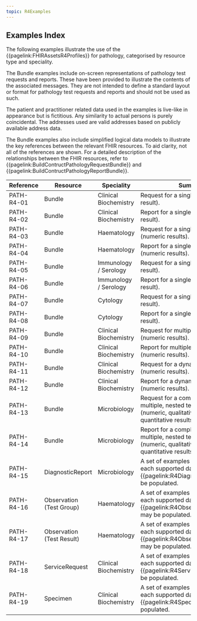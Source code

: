 ```yaml
---
topic: R4Examples
---
```

## Examples Index
The following examples illustrate the use of the {{pagelink:FHIRAssetsR4Profiles}} for pathology, categorised by resource type and speciality.

The Bundle examples include on-screen representations of pathology test requests and reports. These have been provided to illustrate the contents of the associated messages. They are not intended to define a standard layout or format for pathology test requests and reports and should not be used as such.

<div markdown="span" class="alert alert-nhse" role="alert">
<i class="fa fa-exclamation-circle"></i> The patient and practitioner related data used in the examples is live-like in appearance but is fictitious. Any similarity to actual persons is purely coincidental. The addresses used are valid addresses based on publicly available address data.
</div>

The Bundle examples also include simplified logical data models to illustrate the key references between the relevant FHIR resources. To aid clarity, not all of the references are shown. For a detailed description of the relationships between the FHIR resources, refer to {{pagelink:BuildContructPathologyRequestBundle}} and {{pagelink:BuildContructPathologyReportBundle}}.

<table class="regular codes">
    <thead>
        <tr>
            <th width="10%">Reference</th>
            <th width="10%">Resource</th>
            <th width="15%">Speciality</th>
            <th width="30%">Summary</th>
            <th width="35%">Example</th>
        </tr>
    </thead>
    <tbody>
        <tr>
            <td>PATH-R4-01</td>
            <td>Bundle</td>
            <td>Clinical Biochemistry</td>
            <td>Request for a single test (numeric result).</td>
            <td>{{pagelink:R4BundleExampleHbA1cRequest}}</td>
        </tr>
        <tr>
            <td>PATH-R4-02</td>
            <td>Bundle</td>
            <td>Clinical Biochemistry</td>
            <td>Report for a single test (numeric result).</td>
            <td>{{pagelink:R4BundleExampleHbA1cReport}}</td>
        </tr>   
        <tr>
            <td>PATH-R4-03</td>
            <td>Bundle</td>
            <td>Haematology</td>
            <td>Request for a single test group (numeric results).</td>
            <td>{{pagelink:R4BundleExampleFullBloodCountRequest}}</td>
        </tr>   
        <tr>
            <td>PATH-R4-04</td>
            <td>Bundle</td>
            <td>Haematology</td>
            <td>Report for a single test group (numeric results).</td>
            <td>{{pagelink:R4BundleExampleFullBloodCountReport}}</td>
        </tr>
        <tr>
            <td>PATH-R4-05</td>
            <td>Bundle</td>
            <td>Immunology / Serology</td>
            <td>Request for a single test (qualitative result).</td>
            <td>{{pagelink:R4BundleExampleHBsAgRequest}}</td>
        </tr>
        <tr>
            <td>PATH-R4-06</td>
            <td>Bundle</td>
            <td>Immunology / Serology</td>
            <td>Report for a single test (qualitative result).</td>
            <td>{{pagelink:R4BundleExampleHBsAgReport}}</td>
        </tr>
        <tr>
            <td>PATH-R4-07</td>
            <td>Bundle</td>
            <td>Cytology</td>
            <td>Request for a single test (qualitative result).</td>
            <td>{{pagelink:R4BundleExampleHPVRequest}}</td>
        </tr>
        <tr>
            <td>PATH-R4-08</td>
            <td>Bundle</td>
            <td>Cytology</td>
            <td>Report for a single test (qualitative result).</td>
            <td>{{pagelink:R4BundleExampleHPVReport}}</td>
        </tr>
        <tr>
            <td>PATH-R4-09</td>
            <td>Bundle</td>
            <td>Clinical Biochemistry</td>
            <td>Request for multiple test groups (numeric results).</td>
            <td>{{pagelink:R4BundleExampleLFTandUandERequest}}</td>
        </tr>
        <tr>
            <td>PATH-R4-10</td>
            <td>Bundle</td>
            <td>Clinical Biochemistry</td>
            <td>Report for multiple test groups (numeric results).</td>
            <td>{{pagelink:R4BundleExampleLFTandUandEReport}}</td>
        </tr>
        <tr>
            <td>PATH-R4-11</td>
            <td>Bundle</td>
            <td>Clinical Biochemistry</td>
        	<td>Request for a dynamic function test (numeric results).</td>
            <td>{{pagelink:R4BundleExampleGTTRequest}}</td>
        </tr>
        <tr>
            <td>PATH-R4-12</td>
            <td>Bundle</td>
            <td>Clinical Biochemistry</td>
            <td>Report for a dynamic function test (numeric results).</td>
            <td>{{pagelink:R4BundleExampleGTTReport}}</td>
        </tr>
        <tr>
            <td>PATH-R4-13</td>
            <td>Bundle</td>
            <td>Microbiology</td>
            <td>Request for a complex test, with multiple, nested test groups (numeric, qualitative and semi-quantitative results).</td>
            <td>{{pagelink:R4BundleExampleUrineMCSRequest}}</td>
        </tr>
        <tr>
            <td>PATH-R4-14</td>
            <td>Bundle</td>
            <td>Microbiology</td>
            <td>Report for a complex test, with multiple, nested test groups (numeric, qualitative and semi-quantitative results).</td>
            <td>{{pagelink:R4BundleExampleUrineMCSReport}}</td>
        </tr>
        <tr>
            <td>PATH-R4-15</td>
            <td>DiagnosticReport</td>
            <td>Microbiology</td>
            <td>A set of examples that illustrate how each supported data element within {{pagelink:R4DiagnosticReport}} may be populated.</td>
            <td>{{pagelink:R4SnippetsDiagnosticReport}}</td>
        </tr>
        <tr>
            <td>PATH-R4-16</td>
            <td>Observation (Test Group)</td>
            <td>Haematology</td>
            <td>A set of examples that illustrate how each supported data element within {{pagelink:R4ObservationTestGroup}} may be populated.</td>
            <td>{{pagelink:R4SnippetsObservationTestGroup}}</td>
        </tr>
        <tr>
            <td>PATH-R4-17</td>
            <td>Observation (Test Result)</td>
            <td>Haematology</td>
            <td>A set of examples that illustrate how each supported data element within {{pagelink:R4ObservationTestResult}} may be populated.</td>
            <td>{{pagelink:R4SnippetsObservationTestResult}}</td>
        </tr>
        <tr>
            <td>PATH-R4-18</td>
            <td>ServiceRequest</td>
            <td>Clinical Biochemistry</td>
            <td>A set of examples that illustrate how each supported data element within {{pagelink:R4ServiceRequest}} may be populated.</td>
            <td>{{pagelink:R4SnippetsServiceRequest}}</td>
        </tr>
        <tr>
            <td>PATH-R4-19</td>
            <td>Specimen</td>
            <td>Clinical Biochemistry</td>
            <td>A set of examples that illustrate how each supported data element within {{pagelink:R4Specimen}} may be populated.</td>
            <td>{{pagelink:R4SnippetsSpecimen}}</td>
        </tr>
    </tbody>
</table>